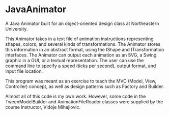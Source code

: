 # JavaAnimator
A Java Animator built for an object-oriented design class at Northeastern University.

This Animator takes in a text file of animation instructions representing shapes, colors, and several kinds of transformations.
The Animator stores this information in an abstract format, using the IShape and ITransformation interfaces.
The Animator can output each animation as an SVG, a Swing graphic in a GUI, or a textual representation.
The user can use the command line to specify a speed (ticks per second), output format, and input file location.

This program was meant as an exercise to teach the MVC (Model, View, Controller) concept, as well as design patterns such as Factory and Builder.

Almost all of this code is my own work. However, some code in the TweenModelBuilder and AnimationFileReader classes were supplied by the course instructor, Vidoje Mihajlovic.
